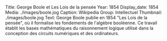 Title: George Boole et Les Lois de la pensée
Year: 1854
Display_date: 1854
Media: ./images/boole.jog
Caption: Wikipedia
Group: Intellectuel
Thumbnail: ./images/boole.jog
Text: George Boole publie en 1854 "Les Lois de la pensée", où il formalise les fondements de l'algèbre booléenne. Ce travail établit les bases mathématiques du raisonnement logique utilisé dans la conception des circuits numériques et des ordinateurs.